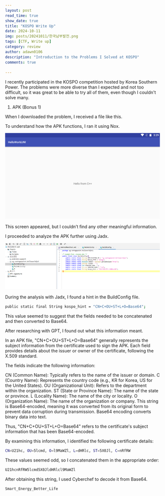 ```yaml
---
layout: post
read_time: true
show_date: true
title: "KOSPO Write Up"
date: 2024-10-11
img: posts/20241011/한국남부발전.png
tags: [CTF, Write up]
category: review
author: adawn0106
description: "Introduction to the Problems I Solved at KOSPO"
comments: true

---
```


I recently participated in the KOSPO competition hosted by Korea Southern Power.
The problems were more diverse than I expected and not too difficult, so it was great to be able to try all of them, even though I couldn't solve many.

1. APK (Bonus 1) 

When I downloaded the problem, I received a file like this.

To understand how the APK functions, I ran it using Nox.

![NOX](https://github.com/Adawn0106/Adawn0106.github.io/raw/main/assets/img/posts/20241011/NOX.png)



This screen appeared, but I couldn’t find any other meaningful information.

I proceeded to analyze the APK further using Jadx.

![Jadx.png](https://github.com/Adawn0106/Adawn0106.github.io/raw/main/assets/img/posts/20241011/Jadx.png)


During the analysis with Jadx, I found a hint in the BuildConfig file.

```bash
public static final String kospo_hint = "CN+C+OU+ST+L+O=Base64";
```

This value seemed to suggest that the fields needed to be concatenated and then converted to Base64.

After researching with GPT, I found out what this information meant.

In an APK file, "CN+C+OU+ST+L+O=Base64" generally represents the subject information from the certificate used to sign the APK. Each field provides details about the issuer or owner of the certificate, following the X.509 standard.

The fields indicate the following information:

CN (Common Name): Typically refers to the name of the issuer or domain.
C (Country Name): Represents the country code (e.g., KR for Korea, US for the United States).
OU (Organizational Unit): Refers to the department within the organization.
ST (State or Province Name): The name of the state or province.
L (Locality Name): The name of the city or locality.
O (Organization Name): The name of the organization or company.
This string is Base64-encoded, meaning it was converted from its original form to prevent data corruption during transmission. Base64 encoding converts binary data into text.

Thus, "CN+C+OU+ST+L+O=Base64" refers to the certificate's subject information that has been Base64-encoded.

By examining this information, I identified the following certificate details:

```bash
CN=U21hc, OU=5lcmd, O=l9MaWZl, L=dHRlc, ST=5X0Jl, C=nRfRW
```

These values seemed odd, so I concatenated them in the appropriate order:

```bash
U21hcnRfRW5lcmd5X0JldHRlcl9MaWZl
```

After obtaining this string, I used Cyberchef to decode it from Base64.

```bash
Smart_Energy_Better_Life
```


